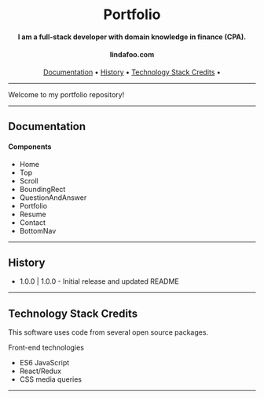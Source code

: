 <h1 align="center">
  <br>
  Portfolio
  <br>
</h1>

<h4 align="center">I am a full-stack developer with domain knowledge in finance (CPA).</h4>
<h4 align="center">lindafoo.com</h4>

<p align="center">
    <a href="#documentation">Documentation</a> •
    <a href="#history">History</a> •
    <a href="#technology-stack-credits">Technology Stack Credits</a> •
</p>

---
Welcome to my portfolio repository!

---

## Documentation

#### Components
  * Home
  * Top
  * Scroll
  * BoundingRect
  * QuestionAndAnswer
  * Portfolio
  * Resume
  * Contact
  * BottomNav

---
## History
* 1.0.0 | 1.0.0 - Initial release and updated README

---
## Technology Stack Credits
This software uses code from several open source packages.

Front-end technologies
+ ES6 JavaScript
+ React/Redux
+ CSS media queries
---
